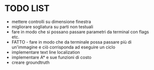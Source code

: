
TODO LIST
=========

- mettere controlli su dimensione finestra
- migliorare sogliatura su parti non testuali
- fare in modo che si possano passare parametri da terminal con flags etc.
- FATTO - fare in modo che da terminale possa passare più di un'immagine e ciò corrisponda ad eseguire un ciclo
- implementare text line localization
- implementare A* e sue funzioni di costo
- creare groundtruth
